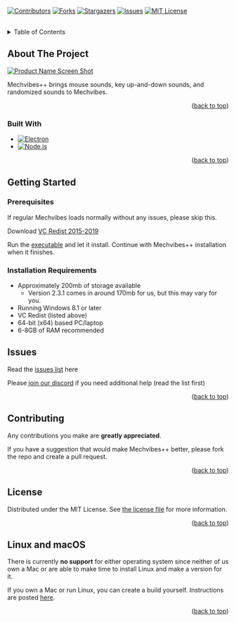 <!-- Improved compatibility of back to top link: See: https://github.com/othneildrew/Best-README-Template/pull/73 -->
<a name="readme-top"></a>
<!--
*** Thanks for checking out the Best-README-Template. If you have a suggestion
*** that would make this better, please fork the repo and create a pull request
*** or simply open an issue with the tag "enhancement".
*** Don't forget to give the project a star!
*** Thanks again! Now go create something AMAZING! :D
-->



<!-- PROJECT SHIELDS -->
<!--
*** I'm using markdown "reference style" links for readability.
*** Reference links are enclosed in brackets [ ] instead of parentheses ( ).
*** See the bottom of this document for the declaration of the reference variables
*** for contributors-url, forks-url, etc. This is an optional, concise syntax you may use.
*** https://www.markdownguide.org/basic-syntax/#reference-style-links
-->
[![Contributors][contributors-shield]][contributors-url]
[![Forks][forks-shield]][forks-url]
[![Stargazers][stars-shield]][stars-url]
[![Issues][issues-shield]][issues-url]
[![MIT License][license-shield]][license-url]



<!-- PROJECT LOGO -->
<br />
<div align="center">
  <a href="https://github.com/PyroCalzone/MechVibesPlusPlus>
    <img src="src/assets/icon.png" alt="Logo" width="80" height="80">
  </a>
</div>



<!-- TABLE OF CONTENTS -->
<details>
  <summary>Table of Contents</summary>
  <ol>
    <li>
      <a href="#about-the-project">About The Project</a>
      <ul>
        <li><a href="#built-with">Built With</a></li>
      </ul>
    </li>
    <li>
      <a href="#getting-started">Getting Started</a>
      <ul>
        <li><a href="#prerequisites">Prerequisites</a></li>
        <li><a href="#installation-requirements">Installation Requirements</a></li>
      </ul>
    </li>
    <li><a href="#issues">Issues</a></li>
    <li><a href="#contributing">Contributing</a></li>
    <li><a href="#license">License</a></li>
    <li><a href="#linux-and-macos">Linux and macOS</a></li>
  </ol>
</details>



<!-- ABOUT THE PROJECT -->
## About The Project

[![Product Name Screen Shot][product-screenshot]](src/assets/app_image.png)

Mechvibes++ brings mouse sounds, key up-and-down sounds, and randomized sounds to Mechvibes.

<p align="right">(<a href="#readme-top">back to top</a>)</p>

### Built With

* [![Electron][Electron]][Electron-url]
* [![Node.js][Nodejs]][Nodejs-url]

<p align="right">(<a href="#readme-top">back to top</a>)</p>

<!-- GETTING STARTED -->

## Getting Started

### Prerequisites

If regular Mechvibes loads normally without any issues, please skip this.

Download [VC Redist 2015-2019](https://aka.ms/vs/16/release/vc_redist.x64.exe)

Run the [executable](https://github.com/PyroCalzone/MechVibesPlusPlus/releases) and let it install. Continue with Mechvibes++ installation when it finishes.

### Installation Requirements

- Approximately 200mb of storage available
   - Version 2.3.1 comes in around 170mb for us, but this may vary for you.
- Running Windows 8.1 or later
- VC Redist (listed above)
- 64-bit (x64) based PC/laptop
- 6-8GB of RAM recommended


<!-- ROADMAP -->
## Issues

Read the [issues list](issues.md) here

Please [join our discord](https://discord.gg/CZ8Qgth2SW) if you need additional help (read the list first)


<p align="right">(<a href="#readme-top">back to top</a>)</p>

<!-- CONTRIBUTING -->
## Contributing

Any contributions you make are **greatly appreciated**.

If you have a suggestion that would make Mechvibes++ better, please fork the repo and create a pull request. 

<p align="right">(<a href="#readme-top">back to top</a>)</p>

<!-- LICENSE -->
## License

Distributed under the MIT License. See [the license file](LICENSE) for more information.

<p align="right">(<a href="#readme-top">back to top</a>)</p>

## Linux and macOS

There is currently **no support** for either operating system since neither of us own a Mac or are able to make time to install Linux and make a version for it.

If you own a Mac or run Linux, you can create a build yourself. Instructions are posted [here](doc/linux-and-mac.md).


<p align="right">(<a href="#readme-top">back to top</a>)</p>


<!-- MARKDOWN LINKS & IMAGES -->
<!-- https://www.markdownguide.org/basic-syntax/#reference-style-links -->
[contributors-shield]: https://img.shields.io/github/contributors/PyroCalzone/MechVibesPlusPlus.svg?style=for-the-badge
[contributors-url]: https://github.com/PyroCalzone/MechVibesPlusPlus/graphs/contributors
[forks-shield]: https://img.shields.io/github/forks/PyroCalzone/MechVibesPlusPlus.svg?style=for-the-badge
[forks-url]: https://github.com/PyroCalzone/MechVibesPlusPlus/network/members
[stars-shield]: https://img.shields.io/github/stars/PyroCalzone/MechVibesPlusPlus.svg?style=for-the-badge
[stars-url]: https://github.com/PyroCalzone/MechVibesPlusPlus/stargazers
[issues-shield]: https://img.shields.io/github/issues/PyroCalzone/MechVibesPlusPlus.svg?style=for-the-badge
[issues-url]: https://github.com/PyroCalzone/MechVibesPlusPlus/issues
[license-shield]: https://img.shields.io/github/license/PyroCalzone/MechVibesPlusPlus.svg?style=for-the-badge
[license-url]: https://github.com/PyroCalzone/MechVibesPlusPlus/blob/main/LICENSE
[product-screenshot]: src/assets/app_image.png
[Nodejs]: https://img.shields.io/badge/node.js-000000?style=for-the-badge&logo=nodedotjs
[Nodejs-url]: https://nodejs.org/
[Electron]: https://img.shields.io/badge/Electron-000000?style=for-the-badge&logo=electron
[Electron-url]: https://www.electronjs.org/
